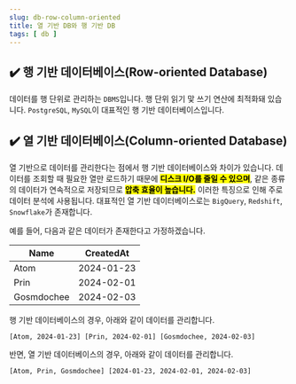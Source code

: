 ```yaml
---
slug: db-row-column-oriented
title: 열 기반 DB와 행 기반 DB
tags: [ db ]
---
```


## ✔️ 행 기반 데이터베이스(Row-oriented Database)
데이터를 행 단위로 관리하는 `DBMS`입니다. 행 단위 읽기 맟 쓰기 연산에 최적화돼 있습니다. `PostgreSQL`, `MySQL`이 대표적인 행 기반 데이터베이스입니다.

## ✔️ 열 기반 데이터베이스(Column-oriented Database)
열 기반으로 데이터를 관리한다는 점에서 행 기반 데이터베이스와 차이가 있습니다. 데이터를 조회할 때 필요한 열만 로드하기 때문에 <mark>**디스크 I/O를 줄일 수 있으며**</mark>, 같은 종류의 데이터가 연속적으로 저장되므로 <mark>**압축 효율이 높습니다.**</mark> 이러한 특징으로 인해 주로 데이터 분석에 사용됩니다. 대표적인 열 기반 데이터베이스로는 `BigQuery`, `Redshift`, `Snowflake`가 존재합니다.

예를 들어, 다음과 같은 데이터가 존재한다고 가정하겠습니다.

| Name        | CreatedAt   |
|-------------|-------------|
| Atom        | 2024-01-23  |
| Prin        | 2024-02-01  |
| Gosmdochee  | 2024-02-03  |

행 기반 데이터베이스의 경우, 아래와 같이 데이터를 관리합니다.
```text
[Atom, 2024-01-23] [Prin, 2024-02-01] [Gosmdochee, 2024-02-03]
```

반면, 열 기반 데이터베이스의 경우, 아래와 같이 데이터를 관리합니다.
```text
[Atom, Prin, Gosmdochee] [2024-01-23, 2024-02-01, 2024-02-03]
```
